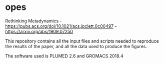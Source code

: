 # opes
Rethinking Metadynamics - https://pubs.acs.org/doi/10.1021/acs.jpclett.0c00497 - https://arxiv.org/abs/1909.07250

This repository contains all the input files and scripts needed to reproduce the results of the paper, and all the data used to produce the figures.

The software used is PLUMED 2.6 and GROMACS 2018.4
